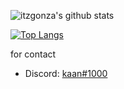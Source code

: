 ![itzgonza's github stats](https://github-readme-stats.vercel.app/api?username=itzgonza&count_private=true&show_icons=true&bg_color=30,e96443,904e95&title_color=fff&text_color=fff)

[![Top Langs](https://github-readme-stats.vercel.app/api/top-langs/?username=itzgonza)](https://github.com/anuraghazra/github-readme-stats)


for contact

- Discord: [kaan#1000](https://discord.com/users/391688185727418382)

